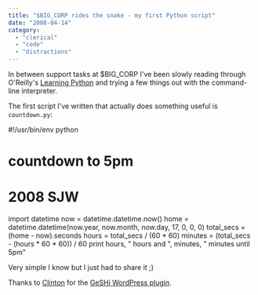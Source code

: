 ```yaml
---
title: "$BIG_CORP rides the snake - my first Python script"
date: "2008-04-14"
category:
  - "clerical"
  - "code"
  - "distractions"
---
```


In between support tasks at $BIG\_CORP I've been slowly reading through O'Reilly's [Learning Python](http://www.oreilly.com/catalog/9780596513986/) and trying a few things out with the command-line interpreter.

The first script I've written that actually does something useful is `countdown.py`:

#!/usr/bin/env python
# countdown to 5pm
# 2008 SJW
import datetime
now = datetime.datetime.now()
home = datetime.datetime(now.year, now.month, now.day, 17, 0, 0, 0)
total\_secs = (home - now).seconds
hours = total\_secs / (60 \* 60)
minutes = (total\_secs - (hours \* 60 \* 60)) / 60
print hours, " hours and ", minutes, " minutes until 5pm"

Very simple I know but I just had to share it ;)

Thanks to [Clinton](http://www.byteclub.net/blog/cwoodward/) for the [GeSHi WordPress plugin](http://www.byteclub.net/wiki/WordPress_csh_GeSHi_Plugin).
